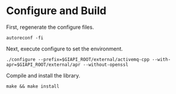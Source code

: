 # Configure and Build
First, regenerate the configure files.
```
autoreconf -fi
```
Next, execute configure to set the environment.
```
./configure --prefix=$GIAPI_ROOT/external/activemq-cpp --with-apr=$GIAPI_ROOT/external/apr --without-openssl
```
Compile and install the library. 

```
make && make install
```
